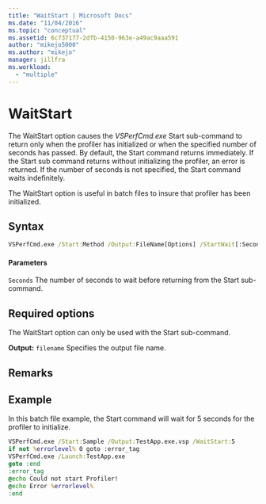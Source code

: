 ```yaml
---
title: "WaitStart | Microsoft Docs"
ms.date: "11/04/2016"
ms.topic: "conceptual"
ms.assetid: 6c737177-2dfb-4150-963e-a49ac9aaa591
author: "mikejo5000"
ms.author: "mikejo"
manager: jillfra
ms.workload:
  - "multiple"
---
```

# WaitStart
The WaitStart option causes the *VSPerfCmd.exe* Start sub-command to return only when the profiler has initialized or when the specified number of seconds has passed. By default, the Start command returns immediately. If the Start sub command returns without initializing the profiler, an error is returned. If the number of seconds is not specified, the Start command waits indefinitely.

 The WaitStart option is useful in batch files to insure that profiler has been initialized.

## Syntax

```cmd
VSPerfCmd.exe /Start:Method /Output:FileName[Options] /StartWait[:Seconds]
```

#### Parameters
 `Seconds`
 The number of seconds to wait before returning from the Start sub-command.

## Required options
 The WaitStart option can only be used with the Start sub-command.

 **Output:** `filename`
 Specifies the output file name.

## Remarks

## Example
 In this batch file example, the Start command will wait for 5 seconds for the profiler to initialize.

```cmd
VSPerfCmd.exe /Start:Sample /Output:TestApp.exe.vsp /WaitStart:5
if not %errorlevel% 0 goto :error_tag
VSPerfCmd.exe /Launch:TestApp.exe
goto :end
:error_tag
@echo Could not start Profiler!
@echo Error %errorlevel%
:end
```